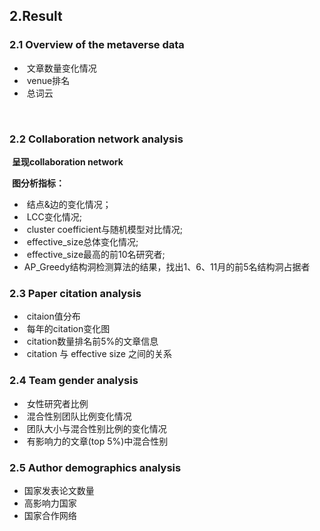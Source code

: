 

## 2.Result

### 	2.1 Overview of the metaverse data

- ​	文章数量变化情况
- ​	venue排名
- ​	总词云

​    	

### 	2.2 Collaboration network analysis

​	**呈现collaboration network**

​	**图分析指标：**

- ​		结点&边的变化情况；
- ​		LCC变化情况;
- ​		cluster coefficient与随机模型对比情况;
- ​		effective_size总体变化情况; 
- ​		effective_size最高的前10名研究者;
- ​		AP_Greedy结构洞检测算法的结果，找出1、6、11月的前5名结构洞占据者



### 	2.3 Paper citation analysis

- ​		citaion值分布
- ​		每年的citation变化图
- ​		citation数量排名前5%的文章信息
- ​		citation 与 effective size 之间的关系



### 	2.4 Team gender analysis

- ​	    女性研究者比例
- ​       混合性别团队比例变化情况
- ​	   团队大小与混合性别比例的变化情况
- ​       有影响力的文章(top 5%)中混合性别

###     2.5 Author demographics analysis

- 国家发表论文数量
- 高影响力国家
- 国家合作网络